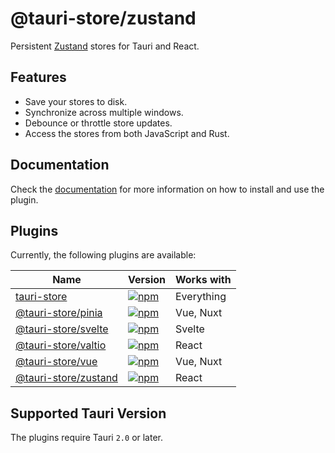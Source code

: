 # @tauri-store/zustand

Persistent [Zustand](https://zustand.docs.pmnd.rs/getting-started/introduction) stores for Tauri and React.

## Features

- Save your stores to disk.
- Synchronize across multiple windows.
- Debounce or throttle store updates.
- Access the stores from both JavaScript and Rust.

## Documentation

Check the [documentation](https://tb.dev.br/tauri-store/plugin-zustand/guide/getting-started) for more information on how to install and use the plugin.

## Plugins

Currently, the following plugins are available:

| Name                                                                                       | Version                                                                                                                 | Works with |
| ------------------------------------------------------------------------------------------ | ----------------------------------------------------------------------------------------------------------------------- | ---------- |
| [tauri-store](https://tb.dev.br/tauri-store/guide/getting-started)                         | [![npm](https://img.shields.io/npm/v/tauri-store.svg)](https://www.npmjs.com/package/tauri-store)                       | Everything |
| [@tauri-store/pinia](https://tb.dev.br/tauri-store/plugin-pinia/guide/getting-started)     | [![npm](https://img.shields.io/npm/v/%40tauri-store%2Fpinia.svg)](https://www.npmjs.com/package/@tauri-store/pinia)     | Vue, Nuxt  |
| [@tauri-store/svelte](https://tb.dev.br/tauri-store/plugin-svelte/guide/getting-started)   | [![npm](https://img.shields.io/npm/v/%40tauri-store%2Fsvelte.svg)](https://www.npmjs.com/package/@tauri-store/svelte)   | Svelte     |
| [@tauri-store/valtio](https://tb.dev.br/tauri-store/plugin-valtio/guide/getting-started)   | [![npm](https://img.shields.io/npm/v/%40tauri-store%2Fvaltio.svg)](https://www.npmjs.com/package/@tauri-store/valtio)   | React      |
| [@tauri-store/vue](https://tb.dev.br/tauri-store/plugin-vue/guide/getting-started)         | [![npm](https://img.shields.io/npm/v/%40tauri-store%2Fvue.svg)](https://www.npmjs.com/package/@tauri-store/vue)         | Vue, Nuxt  |
| [@tauri-store/zustand](https://tb.dev.br/tauri-store/plugin-zustand/guide/getting-started) | [![npm](https://img.shields.io/npm/v/%40tauri-store%2Fzustand.svg)](https://www.npmjs.com/package/@tauri-store/zustand) | React      |

## Supported Tauri Version

The plugins require Tauri `2.0` or later.
